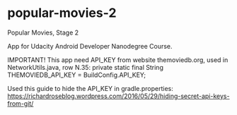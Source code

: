 # popular-movies-2
Popular Movies, Stage 2

App for Udacity Android Developer Nanodegree Course.

IMPORTANT!
This app need API_KEY from website themoviedb.org, used in NetworkUtils.java, row N.35:
private static final String THEMOVIEDB_API_KEY = BuildConfig.API_KEY;  

Used this guide to hide the API_KEY in gradle.properties:
https://richardroseblog.wordpress.com/2016/05/29/hiding-secret-api-keys-from-git/

